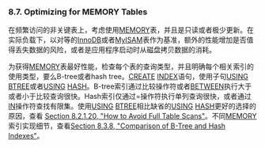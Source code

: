 ###  8.7. Optimizing for MEMORY Tables
在频繁访问的非关键表上，考虑使用[MEMORY](#)表，并且是只读或者极少更新。在实际负载下，以对等的[InnoDB](#)或者[MyISAM](#)表作为基准，额外的性能增加是否值得丢失数据的风险，或者是应用程序启动时从磁盘拷贝数据的消耗。

为获得[MEMORY](#)表最好性能，检查每个表的查询类型，并且明确每个相关索引的使用类型，要么B-tree或者hash tree。[CREATE](#) [INDEX](#)语句，使用子句[USING](#) [BTREE](#)或者[USING](#) [HASH](#)。B-tree索引通过比较操作符或者[BETWEEN](#)执行大于或者小于比较查询很快。Hash索引仅通过=操作符执行单列查询很快，或者通过[IN](#)操作符查找有限集。使用[USING](#) [BTREE](#)相比缺省的[USING](#) [HASH](#)更好的选择的原因，查看
[Section 8.2.1.20, "How to Avoid Full Table Scans"][8.2.1.20]。不同[MEMORY](#)索引实现细节，查看[Section 8.3.8, "Comparison of B-Tree and Hash Indexes"][8.3.8]。


[8.2.1.20]: ./docs/Chapter_08/8.2.1_How_to_Avoid_Full_Table_Scans.md#8.2.1.20

[8.3.8]: ./docs/Chapter_08/8.3.8_Comparison_of_B-Tree_and_Hash_Indexes.md

